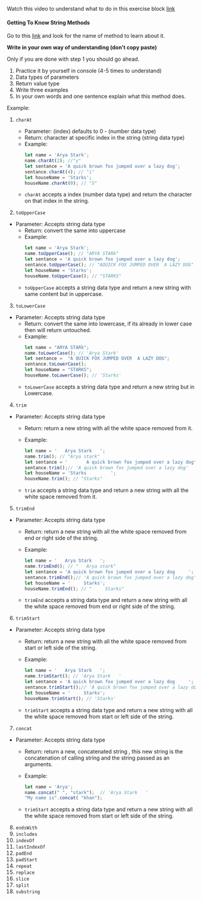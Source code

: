Watch this video to understand what to do in this exercise block [link](https://www.youtube.com/watch?v=zGpplZj4zY0&feature=youtu.be)

#### Getting To Know String Methods

Go to this [link](https://developer.mozilla.org/en-US/docs/Web/JavaScript/Reference/Global_Objects/String) and look for the name of method to learn about it.

**Write in your own way of understanding (don't copy paste)**

Only if you are done with step 1 you should go ahead.

1. Practice it by yourself in console (4-5 times to understand)
2. Data types of parameters
3. Return value type
4. Write three examples
5. In your own words and one sentence explain what this method does.

Example:

1. `charAt`

   - Parameter: (index) defaults to 0 - (number data type)
   - Return: character at specific index in the string (string data type)
   - Example:
     ```js
     let name = 'Arya Stark';
     name.charAt(2); //"y"
     let sentance = 'A quick brown fox jumped over a lazy dog';
     sentance.charAt(4); // "i"
     let houseName = 'Starks';
     houseName.charAt(0); // "S"
     ```
   - `charAt` accepts a index (number data type) and return the character on that index in the string.

2. `toUpperCase`
 - Parameter: Accepts string data type
   - Return: convert the same into uppercase 
   - Example:
     ```js
     let name = 'Arya Stark';
     name.toUpperCase(); // "ARYA STARk"
     let sentance = 'A quick brown fox jumped over a lazy dog';
     sentance.toUpperCase(); // "AQUICK FOX JUMPED OVER  A LAZY DOG"
     let houseName = 'Starks';
     houseName.toUpperCase(); // "STARKS"
     ```
   - `toUpperCase` accepts a string data type and return a new string  with same content but in uppercase.

3. `toLowerCase`
- Parameter: Accepts string data type
   - Return: convert the same into lowercase, if its already in lower case then will return untouched.
   - Example:
     ```js
     let name = "ARYA STARk";
     name.toLowerCase(); // 'Arya Stark'
     let sentance =  "A QUICK FOX JUMPED OVER  A LAZY DOG";
     sentance.toLowerCase();
     let houseName = "STARKS";
     houseName.toLowerCase(); // 'Starks'
     ```
   - `toLowerCase` accepts a string data type and return a new  string but in Lowercase.

4. `trim`
- Parameter: Accepts string data type
   - Return: return a new string with all the white space removed from it.
   - Example:
     ```js
     let name = '   Arya Stark   ';
     name.trim(); // "Arya stark"
     let sentance = '       A quick brown fox jumped over a lazy dog';
     sentance.trim();// 'A quick brown fox jumped over a lazy dog'
     let houseName = 'Starks         ';
     houseName.trim(); // "Starks"
     ```
   
   - `trim` accepts a string data type and return a new string with all the white space removed from it.

5. `trimEnd`
- Parameter: Accepts string data type
   - Return: return a new string with all the white space removed from end or right side of the string.
   - Example:
     ```js
     let name = '   Arya Stark   ';
     name.trimEnd(); // "   Arya stark"
     let sentance = 'A quick brown fox jumped over a lazy dog     ';
     sentance.trimEnd();// 'A quick brown fox jumped over a lazy dog'
     let houseName = '     Starks';
     houseName.trimEnd(); // "     Starks"
     ```
   
   - `trimEnd` accepts a string data type and return a new string with all the white space removed from end or right side of the string.

6. `trimStart`
- Parameter: Accepts string data type
   - Return: return a new string with all the white space removed from start or left side of the string.
   - Example:
     ```js
     let name = '   Arya Stark   ';
     name.trimStart(); // 'Arya Stark   '
     let sentance = 'A quick brown fox jumped over a lazy dog     ';
     sentance.trimStart();// 'A quick brown fox jumped over a lazy dog     ';
     let houseName = '     Starks';
     houseName.trimStart(); // 'Starks'
     ```
   
   - `trimStart` accepts a string data type and return a new string with all the white space removed from start or left side of the string.

7. `concat`
- Parameter: Accepts string data type
   - Return: return a new, concatenated string , this new string is the concatenation of calling string and the string passed as an arguments.
   - Example:
     ```js
     let name = 'Arya';
     name.concat(" ", "stark");  // 'Arya Stark   '
     "My name is".concat( "khan");
     ```
   
   - `trimStart` accepts a string data type and return a new string with all the white space removed from start or left side of the string.
8. `endsWith`
9. `includes`
10. `indexOf`
11. `lastIndexOf`
12. `padEnd`
13. `padStart`
14. `repeat`
15. `replace`
16. `slice`
17. `split`
18. `substring`
